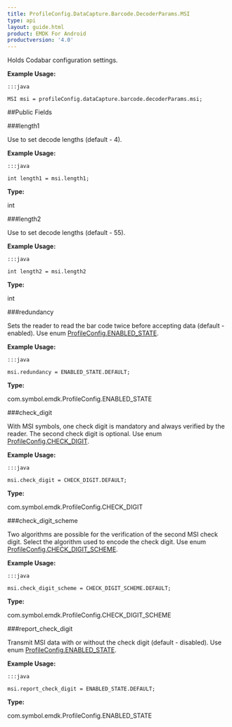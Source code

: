 ```yaml
---
title: ProfileConfig.DataCapture.Barcode.DecoderParams.MSI
type: api
layout: guide.html
product: EMDK For Android
productversion: '4.0'
---
```



Holds Codabar configuration settings. 
 
 

**Example Usage:**
	
	:::java
	
	MSI msi = profileConfig.dataCapture.barcode.decoderParams.msi;
	


##Public Fields

###length1

Use to set decode lengths (default - 4). 
 
 

**Example Usage:**
	
	:::java
	
	int length1 = msi.length1;
	


**Type:**

int

###length2

Use to set decode lengths (default - 55). 
 
 

**Example Usage:**
	
	:::java
	
	int length2 = msi.length2
	


**Type:**

int

###redundancy

Sets the reader to read the bar code twice before accepting data (default - enabled). 
 Use enum [ ProfileConfig.ENABLED_STATE](../ProfileConfig-ENABLED_STATE). 
 
 

**Example Usage:**
	
	:::java
	
	msi.redundancy = ENABLED_STATE.DEFAULT;
	


**Type:**

com.symbol.emdk.ProfileConfig.ENABLED_STATE

###check_digit

With MSI symbols, one check digit is mandatory and always verified by the reader. 
 The second check digit is optional. 
 Use enum [ ProfileConfig.CHECK_DIGIT](../ProfileConfig-CHECK_DIGIT). 
 
 

**Example Usage:**
	
	:::java
	
	msi.check_digit = CHECK_DIGIT.DEFAULT;
	


**Type:**

com.symbol.emdk.ProfileConfig.CHECK_DIGIT

###check_digit_scheme

Two algorithms are possible for the verification of the second MSI check digit. 
 Select the algorithm used to encode the check digit. 
 Use enum [ ProfileConfig.CHECK_DIGIT_SCHEME](../ProfileConfig-CHECK_DIGIT_SCHEME). 
 
 

**Example Usage:**
	
	:::java
	
	msi.check_digit_scheme = CHECK_DIGIT_SCHEME.DEFAULT;
	


**Type:**

com.symbol.emdk.ProfileConfig.CHECK_DIGIT_SCHEME

###report_check_digit

Transmit MSI data with or without the check digit (default - disabled). 
 Use enum [ ProfileConfig.ENABLED_STATE](../ProfileConfig-ENABLED_STATE). 
 
 

**Example Usage:**
	
	:::java
	
	msi.report_check_digit = ENABLED_STATE.DEFAULT;
	


**Type:**

com.symbol.emdk.ProfileConfig.ENABLED_STATE









